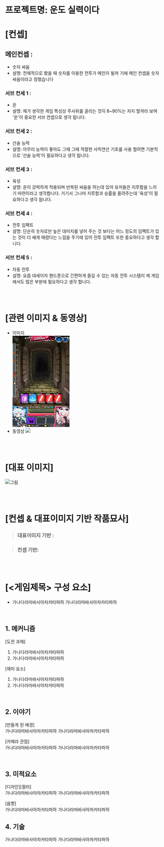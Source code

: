 # 프로젝트명: 운도 실력이다

# [컨셉]

## 메인컨셉 :

- 숫자 싸움
-   설명: 전체적으로 봤을 때 숫자를 이용한 전투가 메인이 될꺼 기에 메인 컨셉을 숫자 싸움이라고 정했습니다

### 서브 컨세 1 :

- 운
-   설명: 제가 생각한 게임 특성상 주사위를 굴리는 것이 8~90%는 차지 할꺼라 보여 '운'이 중요한 서브 컨셉으로 생각 됩니다.

### 서브 컨세 2 :

- 산술 능력
-   설명: 아무리 능력이 좋아도 그때 그때 적절한 사칙연산 기호를 사용 할려면 기본적으로 '산술 능력'이 필요하다고 생각 됩니다.

### 서브 컨세 3 :

- 육성
-   설명: 운이 강력하게 적용되며 반복된 싸움을 하는데 있어 유저들은 지루함을 느끼기 마련이라고 생각합니다. 거기서 그나마 지루함과 승률을 올려주는데 '육성'이 필요하다고 생각 됩니다.

### 서브 컨세 4 :

- 전투 임팩트
-   설명: 단순히 숫자로만 높은 데미지를 넣어 주는 것 보다는 어느 정도의 임팩트가 있는 것이 더 쌔게 때렸다는 느낌을 주기에 있어 전투 임팩트 또한 중요하다고 생각 합니다.

### 서브 컨세 5 :

- 자동 전투
-   설명: 요즘 대세이자 핸드폰으로 간편하게 즐길 수 있는 자동 전투 시스템이 제 게임에서도 많은 부분에 필요하다고 생각 합니다.

<br><br>

# [관련 이미지 & 동영상]

- 이미지  
  <img src="./img/관련이미지.jpg">
- 동영상
  [![](./img/그림.png)](https://www.youtube.com/watch?v=5xy4n73WOMM)

<br><br>

# [대표 이미지]

![그림](./img/그림.png)

<br><br>

# [컨셉 & 대표이미지 기반 작품묘사]

> ### 대표이미지 기반 :

> ### 컨셉 기반:

<br><br>

# [<게임제목> 구성 요소]

- 가나다라마바사아차카타파하 가나다라마바사아차카타파하

<br>

## 1. 메커니즘

[도전 과제]

1. 가나다라마바사아차카타파하
2. 가나다라마바사아차카타파하

[재미 요소]

1. 가나다라마바사아차카타파하
2. 가나다라마바사아차카타파하

<br>

## 2. 이야기

[만들게 된 배경]  
가나다라마바사아차카타파하 가나다라마바사아차카타파하

[카메라 관점]  
가나다라마바사아차카타파하 가나다라마바사아차카타파하

<br>

## 3. 미적요소

[디자인][컬러]  
가나다라마바사아차카타파하 가나다라마바사아차카타파하

[음향]  
가나다라마바사아차카타파하 가나다라마바사아차카타파하
<br>

## 4. 기술

가나다라마바사아차카타파하 가나다라마바사아차카타파하
